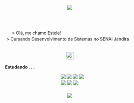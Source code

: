 
<p align=center>
<img src="https://64.media.tumblr.com/3f0a0313c9a17ee741d904b71c3ba7fa/1fe4f18112295619-ea/s540x810/2ad12ef8be409a952812da912c62497314a65006.pnj" align=center>
</p>
ㅤ  
<p align="center">
<br>
> Olá, me chamo Estela!  ㅤㅤ  ㅤㅤ  ㅤ  ㅤ   ㅤㅤㅤㅤㅤ  ㅤㅤㅤㅤ<br>
> Cursando Desenvolvimento de Sistemas no SENAI Jandiraㅤ<br>
          ㅤㅤㅤ
</p>

<p align=center>
<img src="https://64.media.tumblr.com/46fb929805c71dcb825eff8ac06cd744/a6a3283f0a320eb3-a4/s400x600/c5b455ca3ecec01774a18ef502ae46624dff7802.pnj" width=24px>
</p>

<p align="center">
<b>Estudando . . . </b>   ㅤㅤㅤㅤㅤ ㅤㅤ ㅤㅤㅤ  ㅤ  ㅤ  ㅤ  ㅤ  ㅤ    ㅤ  ㅤ  ㅤ  ㅤ  ㅤ   ㅤ
 </p>

  <div align="center">
ㅤ  <img src="https://img.shields.io/badge/kotlin-%237F52FF.svg?style=for-the-badge&logo=kotlin&logoColor=white"> <img src="https://img.shields.io/badge/javascript-%23323330.svg?style=for-the-badge&logo=javascript&logoColor=%23F7DF1E">
   <img src="https://img.shields.io/badge/html5-%23E34F26.svg?style=for-the-badge&logo=html5&logoColor=white"> <img src="https://img.shields.io/badge/css3-%231572B6.svg?style=for-the-badge&logo=css3&logoColor=white"> <br>
    <img src="https://img.shields.io/badge/mysql-4479A1.svg?style=for-the-badge&logo=mysql&logoColor=white">   <img src="https://img.shields.io/badge/node.js-6DA55F?style=for-the-badge&logo=node.js&logoColor=white"> 
<img src="https://img.shields.io/badge/tailwindcss-%2338B2AC.svg?style=for-the-badge&logo=tailwind-css&logoColor=white"> 
  </div>

###

<p align=center>
<img src="https://64.media.tumblr.com/007c1e518176fa5a65933d4dce330036/1fe4f18112295619-7e/s540x810/f921b44d16130766f2ca39e1fa57004e7b7d191e.pnj" align=center>
</p>
